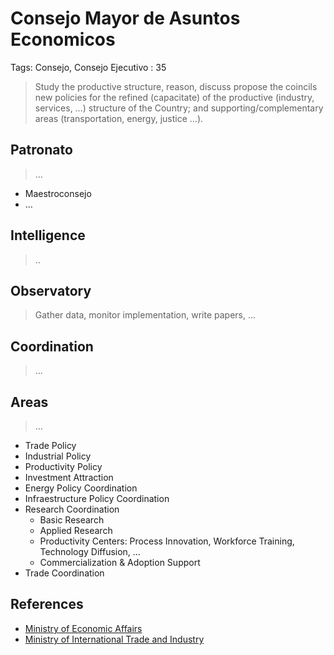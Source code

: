 # Consejo Mayor de Asuntos Economicos

Tags: Consejo, Consejo Ejecutivo
: 35

> Study the productive structure,  reason, discuss propose the  coincils new policies for the refined (capacitate) of the productive (industry, services, …) structure of the Country; and supporting/complementary areas (transportation, energy,  justice …).
> 

## Patronato

> …
> 
- Maestroconsejo
- …

## Intelligence

> ..
> 

## Observatory

> Gather data, monitor implementation, write papers, …
> 

## Coordination

> …
> 

## Areas

> …
> 
- Trade Policy
- Industrial Policy
- Productivity Policy
- Investment Attraction
- Energy Policy Coordination
- Infraestructure Policy Coordination
- Research Coordination
    - Basic Research
    - Applied Research
    - Productivity Centers: Process Innovation, Workforce Training, Technology Diffusion, …
    - Commercialization & Adoption Support
- Trade Coordination

## References

- [Ministry of Economic Affairs](https://en.wikipedia.org/wiki/Ministry_of_Economic_Affairs_(Taiwan))
- [Ministry of International Trade and Industry](https://en.wikipedia.org/wiki/Ministry_of_International_Trade_and_Industry)